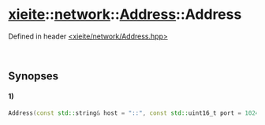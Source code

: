 # [xieite](../../xieite.md)\:\:[network](../../network.md)\:\:[Address](../Address.md)\:\:Address
Defined in header [<xieite/network/Address.hpp>](../../../include/xieite/network/Address.hpp)

&nbsp;

## Synopses
#### 1)
```cpp
Address(const std::string& host = "::", const std::uint16_t port = 1024);
```
